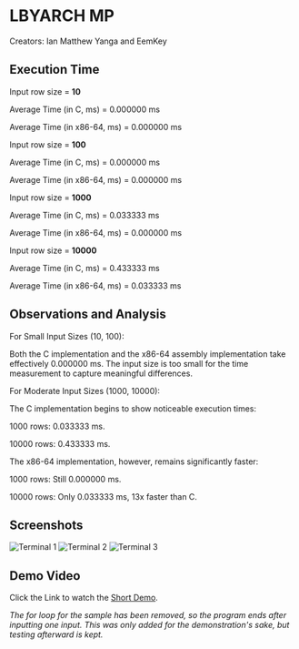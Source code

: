 # LBYARCH MP
Creators: Ian Matthew Yanga and EemKey

## Execution Time

Input row size = **10**

Average Time (in C, ms) = 0.000000 ms

Average Time (in x86-64, ms) = 0.000000 ms


Input row size = **100**

Average Time (in C, ms) = 0.000000 ms

Average Time (in x86-64, ms) = 0.000000 ms


Input row size = **1000**

Average Time (in C, ms) = 0.033333 ms

Average Time (in x86-64, ms) = 0.000000 ms


Input row size = **10000**

Average Time (in C, ms) = 0.433333 ms

Average Time (in x86-64, ms) = 0.033333 ms

## Observations and Analysis
For Small Input Sizes (10, 100):

Both the C implementation and the x86-64 assembly implementation take effectively 0.000000 ms.
The input size is too small for the time measurement to capture meaningful differences.

For Moderate Input Sizes (1000, 10000):

The C implementation begins to show noticeable execution times:

1000 rows: 0.033333 ms.

10000 rows: 0.433333 ms.

The x86-64 implementation, however, remains significantly faster:

1000 rows: Still 0.000000 ms.

10000 rows: Only 0.033333 ms, 13x faster than C.

## Screenshots

![Terminal 1](https://drive.google.com/uc?export=view&id=1CzxA5UTeF6G5wIGmvLyam-NDl8g9rJ3h)
![Terminal 2](https://drive.google.com/uc?export=view&id=1vuRd8DwiPe0mNqgM1KpHa0AHp-DJZSFb)
![Terminal 3](https://drive.google.com/uc?export=view&id=1tBTR5vAPPbZhngg1XQBsRqS-iqFsh1aE)

## Demo Video

Click the Link to watch the [Short Demo](https://drive.google.com/file/d/1fLPxaZyWumpYIOkqcRfoxvdKo1eRGmSW/view?usp=sharing).

*The for loop for the sample has been removed, so the program ends after inputting one input. This was only added for the demonstration's sake, but testing afterward is kept.*
